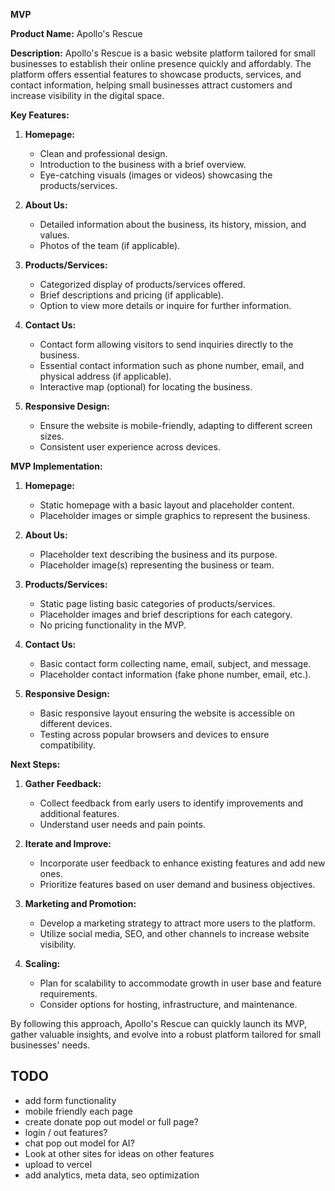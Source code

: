 **MVP**

**Product Name:** Apollo's Rescue

**Description:**
Apollo's Rescue is a basic website platform tailored for small businesses to establish their online presence quickly and affordably. The platform offers essential features to showcase products, services, and contact information, helping small businesses attract customers and increase visibility in the digital space.

**Key Features:**

1. **Homepage:**

   - Clean and professional design.
   - Introduction to the business with a brief overview.
   - Eye-catching visuals (images or videos) showcasing the products/services.

2. **About Us:**

   - Detailed information about the business, its history, mission, and values.
   - Photos of the team (if applicable).

3. **Products/Services:**

   - Categorized display of products/services offered.
   - Brief descriptions and pricing (if applicable).
   - Option to view more details or inquire for further information.

4. **Contact Us:**

   - Contact form allowing visitors to send inquiries directly to the business.
   - Essential contact information such as phone number, email, and physical address (if applicable).
   - Interactive map (optional) for locating the business.

5. **Responsive Design:**
   - Ensure the website is mobile-friendly, adapting to different screen sizes.
   - Consistent user experience across devices.

**MVP Implementation:**

1. **Homepage:**

   - Static homepage with a basic layout and placeholder content.
   - Placeholder images or simple graphics to represent the business.

2. **About Us:**

   - Placeholder text describing the business and its purpose.
   - Placeholder image(s) representing the business or team.

3. **Products/Services:**

   - Static page listing basic categories of products/services.
   - Placeholder images and brief descriptions for each category.
   - No pricing functionality in the MVP.

4. **Contact Us:**

   - Basic contact form collecting name, email, subject, and message.
   - Placeholder contact information (fake phone number, email, etc.).

5. **Responsive Design:**
   - Basic responsive layout ensuring the website is accessible on different devices.
   - Testing across popular browsers and devices to ensure compatibility.

**Next Steps:**

1. **Gather Feedback:**

   - Collect feedback from early users to identify improvements and additional features.
   - Understand user needs and pain points.

2. **Iterate and Improve:**

   - Incorporate user feedback to enhance existing features and add new ones.
   - Prioritize features based on user demand and business objectives.

3. **Marketing and Promotion:**

   - Develop a marketing strategy to attract more users to the platform.
   - Utilize social media, SEO, and other channels to increase website visibility.

4. **Scaling:**
   - Plan for scalability to accommodate growth in user base and feature requirements.
   - Consider options for hosting, infrastructure, and maintenance.

By following this approach, Apollo's Rescue can quickly launch its MVP, gather valuable insights, and evolve into a robust platform tailored for small businesses' needs.

## TODO

- add form functionality
- mobile friendly each page
- create donate pop out model or full page?
- login / out features?
- chat pop out model for AI?
- Look at other sites for ideas on other features
- upload to vercel
- add analytics, meta data, seo optimization
